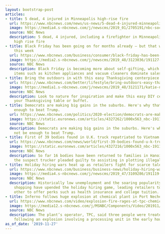 ```yaml
---
layout: bootstrap-post
articles:
- title: 5 dead, 4 injured in Minneapolis high-rise fire
  url: https://www.nbcnews.com/news/us-news/5-dead-4-injured-minneapolis-high-rise-fire-n1092426
  image: https://media4.s-nbcnews.com/j/newscms/2019_01/2705191/nbc-social-default_b6fa4fef0d31ca7e8bc7ff6d117ca9f4.nbcnews-fp-1200-630.png
  source: NBC News
  description: 5 dead, 4 injured, including a firefighter in Minneapolis, Minnesota
    high rise fire
- title: Black Friday has been going on for months already — but that won't stop shoppers
    this week
  url: https://www.nbcnews.com/business/consumer/black-friday-has-been-going-months-already-won-t-stop-n1091511
  image: https://media2.s-nbcnews.com/j/newscms/2019_48/3123036/191127-black-friday-al-0802_ca35fa043d2817c9bd72ab32618ad165.nbcnews-fp-1200-630.jpg
  source: NBC News
  description: Black Friday is becoming more about self-gifting, which is why practical
    items such as kitchen appliances and vacuum cleaners dominate sales this year.
- title: Bring the outdoors in with this easy Thanksgiving centerpiece
  url: https://www.nbcnews.com/better/lifestyle/bring-outdoors-easy-thanksgiving-centerpiece-ncna1091096
  image: https://media1.s-nbcnews.com/j/newscms/2019_48/3121171/katie-november-001_ee8506955efe0e33f52fb17e60705fbf.nbcnews-fp-1200-630.jpg
  source: NBC News
  description: Look to nature for inspiration and make this easy DIY centerpiece for
    your Thanksgiving table or buffet.
- title: Democrats are making big gains in the suburbs. Here's why that may not be
    enough to beat Trump.
  url: https://www.nbcnews.com/politics/2020-election/democrats-are-making-big-gains-suburbs-here-s-why-may-n1090816
  image: https://static.euronews.com/articles/4327262/1000x563_nbc-191125-louisville-kentucky-vote-ew-519p_60403c8dd8e8c2412da243a87cc912a6.jpg
  source: NBC News
  description: Democrats are making big gains in the suburbs. Here's why that may
    not be enough to beat Trump.
- title: First of 39 bodies found in U.K. truck repatriated to Vietnam
  url: https://www.nbcnews.com/news/world/first-39-bodies-found-u-k-truck-repatriated-vietnam-n1092406
  image: https://static.euronews.com/articles/4327216/1000x563_nbc-191127-vietnam-bodies-mc-1013_a89274c502a595af5d43e79db8135243.jpg
  source: NBC News
  description: So far 16 bodies have been returned to families in Hanoi two days after
    the suspect trucker pleaded guilty to assisting in plotting illegal immigration.
- title: Holiday hiring wars heat up as retailers fight for scarce talent
  url: https://www.nbcnews.com/business/business-news/holiday-hiring-wars-heat-retailers-fight-scarce-talent-n1089611
  image: https://media4.s-nbcnews.com/j/newscms/2019_47/3109286/191119-black-friday-shopping-cs-339p_a82a6b361d254b8874b10d9dd6bc817f.nbcnews-fp-1200-630.jpg
  source: NBC News
  description: Historically low unemployment and the soaring popularity of online
    shopping have upended the holiday hiring game, leading retailers to outbid each
    other to offer perks such as health insurance and college tuition.
- title: Inferno follows huge explosion at chemical plant in Port Neches, Texas
  url: https://www.nbcnews.com/video/explosion-fire-rages-at-tpc-chemical-plant-in-port-neches-texas-74155589946
  image: https://media12.s-nbcnews.com/j/MSNBC/Components/Video/201911/AFP_1MM2AP.nbcnews-fp-1200-630.jpg
  source: NBC News
  description: The plant’s operator, TPC, said three people were treated for injuries
    following an explosion involving a processing unit in the early hours of Wednesday.
as_of_date: '2019-11-27'
---
```


